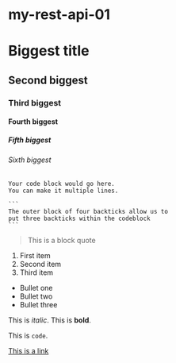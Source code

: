 # my-rest-api-01

# Biggest title

## Second biggest

### Third biggest

#### Fourth biggest

##### Fifth biggest

###### Sixth biggest

```
Your code block would go here.
You can make it multiple lines.
```

````
```
The outer block of four backticks allow us to
put three backticks within the codeblock
```
````

> This is a block quote

1. First item
2. Second item
3. Third item

- Bullet one
- Bullet two
- Bullet three


This is _italic_. This is **bold**.

This is `code`.

[This is a link](https://git-workshop.tecladocode.com)



